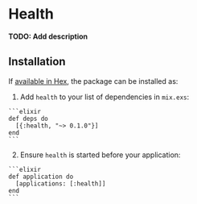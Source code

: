 # Health

**TODO: Add description**

## Installation

If [available in Hex](https://hex.pm/docs/publish), the package can be installed as:

  1. Add `health` to your list of dependencies in `mix.exs`:

    ```elixir
    def deps do
      [{:health, "~> 0.1.0"}]
    end
    ```

  2. Ensure `health` is started before your application:

    ```elixir
    def application do
      [applications: [:health]]
    end
    ```

